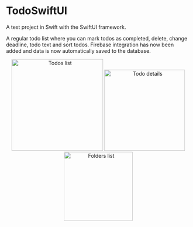 #  TodoSwiftUI
A test project in Swift with the SwiftUI framework.

A regular todo list where you can mark todos as completed, delete, change deadline, todo text and sort todos. Firebase integration has now been added and data is now automatically saved to the database.

<div style = "text-align:center;"> 
    <img src="https://i.imgur.com/WwLil06.jpeg" alt="Todos list" width="250"/>
    <img src="https://i.imgur.com/CmZqRGL.jpeg" alt="Todo details" width="221"/>
    <img src="https://i.imgur.com/Aft6B5B.jpeg" alt="Folders list" width="188"/>
</div>
